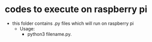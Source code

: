 # codes to execute on raspberry pi <br />

- this folder contains .py files which will run on raspberry pi <br />
  - Usage:
      - python3 filename.py.
